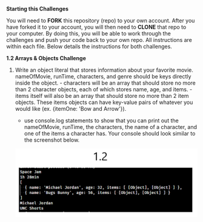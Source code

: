 **Starting this Challenges**

You will need to **FORK** this repository (repo) to your own account.  After you have forked it to your account, you will then need to **CLONE** that repo to your computer.  By doing this, you will be able to work through the challenges and push your code back to your own repo.  All instructions are within each file.  Below details the instructions for both challenges.

**1.2 Arrays & Objects Challenge**

1. Write an object literal that stores information about your favorite movie. nameOfMovie, runTime, characters, and genre should be keys directly inside the object.
        - characters will be an array that should store no more than 2 character objects, each of which stores name, age, and items.
        - items itself will also be an array that should store no more than 2 item objects. These items objects can have key-value pairs of whatever you would like (ex. {itemOne: 'Bow and Arrow'}).

    - use console.log statements to show that you can print out the nameOfMovie, runTime, the characters, the name of a character, and one of the items a character has. Your console should look similar to the screenshot below.

    ![1.2 sample](./screenshots/1.2%20sample.jpg)